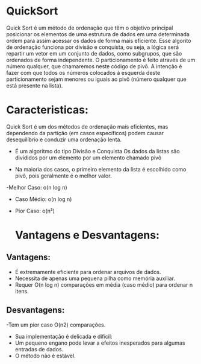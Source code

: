 # QuickSort

 Quick Sort é um método de ordenação que têm o objetivo principal posicionar os elementos de uma estrutura de dados em uma determinada ordem para assim acessar os dados de forma mais eficiente. Esse algorito de ordenação funciona por divisão e conquista, ou seja, a lógica será repartir um vetor em um conjunto de dados, como subgrupos, que são ordenados de forma independente. O particionamento é feito através de um número qualquer, que chamaremos neste código de pivô. A intenção é fazer com que todos os números colocados à esquerda deste particionamento sejam menores ou iguais ao pivô (número qualquer que está presente na lista).

 # Caracteristicas: 
Quick Sort é um dos métodos de ordenação mais eficientes, mas dependendo da partição (em casos específicos) podem causar desequilíbrio e conduzir uma ordenação lenta.

- É um algoritmo do tipo Divisão e Conquista
Os dados da listas são divididos por um elemento por um elemento chamado pivô

- Na maioria dos casos, o primeiro elemento da lista é escolhido como pivô, pois geralmente é o melhor valor.   

-Melhor Caso: o(n log n)

- Caso Médio: o(n log n)

- Pior Caso: o(n²)


  # Vantagens e Desvantagens: 

## Vantagens: 

 - É extremamente eficiente para ordenar arquivos de dados.
 - Necessita de apenas uma pequena pilha como memória auxiliar. 
 - Requer O(n log n) comparações em média (caso médio) para ordenar n itens. 

 ## Desvantagens:

 -Tem um pior caso O(n2) comparações.
 - Sua implementação é delicada e difícil:
 - Um pequeno engano pode levar a efeitos inesperados para
 algumas entradas de dados.
 - O método não é estável. 

